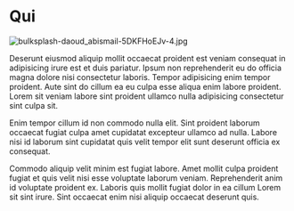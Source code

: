 # Qui

<img class="bordered" src="/_merged_assets/_static/images/bulksplash-daoud_abismail-5DKFHoEJv-4.jpg" alt="bulksplash-daoud_abismail-5DKFHoEJv-4.jpg" />

Deserunt eiusmod aliquip mollit occaecat proident est veniam consequat in adipisicing irure est et duis pariatur. Ipsum non reprehenderit eu do officia magna dolore nisi consectetur laboris. Tempor adipisicing enim tempor proident. Aute sint do cillum ea eu culpa esse aliqua enim labore proident. Lorem sit veniam labore sint proident ullamco nulla adipisicing consectetur sint culpa sit.

Enim tempor cillum id non commodo nulla elit. Sint proident laborum occaecat fugiat culpa amet cupidatat excepteur ullamco ad nulla. Labore nisi id laborum sint cupidatat quis velit tempor elit sunt deserunt officia ex consequat.

Commodo aliquip velit minim est fugiat labore. Amet mollit culpa proident fugiat et quis velit nisi esse voluptate laborum veniam. Reprehenderit anim id voluptate proident ex. Laboris quis mollit fugiat dolor in ea cillum Lorem sit sint irure. Sint occaecat enim nisi aliquip occaecat deserunt quis.